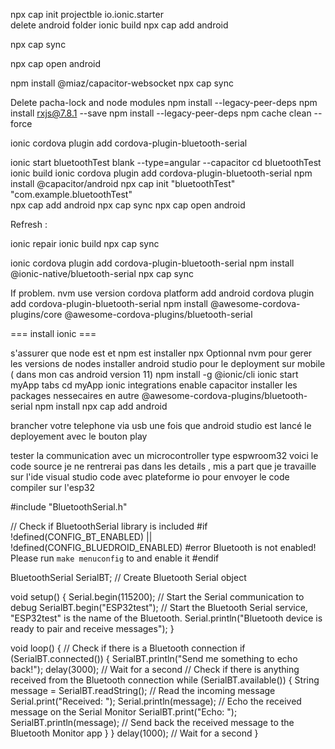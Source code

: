 npx cap init projectble io.ionic.starter  
 delete android folder
ionic build
npx cap add android

npx cap sync

npx cap open android

   <uses-permission android:maxSdkVersion="30" android:name="android.permission.BLUETOOTH" />
  <uses-permission android:name="android.permission.BLUETOOTH_SCAN" />
  <uses-permission android:name="android.permission.BLUETOOTH_CONNECT" />
  <uses-permission android:maxSdkVersion="30" android:name="android.permission.BLUETOOTH_ADMIN" />
  <android:usesCleartextTraffic="true">

  npm install @miaz/capacitor-websocket
npx cap sync


Delete pacha-lock and node modules
npm install --legacy-peer-deps
npm install rxjs@7.8.1 --save
npm install --legacy-peer-deps
npm cache clean --force

ionic cordova plugin add cordova-plugin-bluetooth-serial

ionic start bluetoothTest blank --type=angular --capacitor
cd bluetoothTest
ionic build
ionic cordova plugin add cordova-plugin-bluetooth-serial
npm install @capacitor/android
npx cap init "bluetoothTest" "com.example.bluetoothTest"  
npx cap add android
npx cap sync
npx cap open android

Refresh :

ionic repair
ionic build
npx cap sync

ionic cordova plugin add cordova-plugin-bluetooth-serial
npm install @ionic-native/bluetooth-serial
npx cap sync

If problem. nvm use version
cordova platform add android
cordova plugin add cordova-plugin-bluetooth-serial
npm install @awesome-cordova-plugins/core @awesome-cordova-plugins/bluetooth-serial

=== install ionic ===

s'assurer que node est et npm est installer npx
Optionnal nvm pour gerer les versions de nodes
installer android studio pour le deployment sur mobile ( dans mon cas android version 11)
npm install -g @ionic/cli
ionic start myApp tabs
cd myApp
ionic integrations enable capacitor
installer les packages nessecaires en autre @awesome-cordova-plugins/bluetooth-serial
npm install
npx cap add android

brancher votre telephone via usb
une fois que android studio est lancé le deployement avec le bouton play

tester la communication avec un microcontroller type espwroom32
voici le code source je ne rentrerai pas dans les details , mis a part que je travaille sur l'ide visual studio code avec plateforme io pour envoyer le code compiler sur l'esp32

#include "BluetoothSerial.h"

// Check if BluetoothSerial library is included
#if !defined(CONFIG_BT_ENABLED) || !defined(CONFIG_BLUEDROID_ENABLED)
#error Bluetooth is not enabled! Please run `make menuconfig` to and enable it
#endif

BluetoothSerial SerialBT; // Create Bluetooth Serial object

void setup()
{
Serial.begin(115200); // Start the Serial communication to debug
SerialBT.begin("ESP32test"); // Start the Bluetooth Serial service, "ESP32test" is the name of the Bluetooth.
Serial.println("Bluetooth device is ready to pair and receive messages");
}

void loop()
{
// Check if there is a Bluetooth connection
if (SerialBT.connected())
{
SerialBT.println("Send me something to echo back!");
delay(3000); // Wait for a second
// Check if there is anything received from the Bluetooth connection
while (SerialBT.available())
{
String message = SerialBT.readString(); // Read the incoming message
Serial.print("Received: ");
Serial.println(message); // Echo the received message on the Serial Monitor
SerialBT.print("Echo: ");
SerialBT.println(message); // Send back the received message to the Bluetooth Monitor app
}
}
delay(1000); // Wait for a second
}
